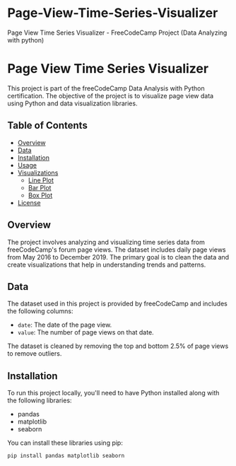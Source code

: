 # Page-View-Time-Series-Visualizer
Page View Time Series Visualizer - FreeCodeCamp Project (Data Analyzing with python) 
# Page View Time Series Visualizer

This project is part of the freeCodeCamp Data Analysis with Python certification. The objective of the project is to visualize page view data using Python and data visualization libraries.

## Table of Contents
- [Overview](#overview)
- [Data](#data)
- [Installation](#installation)
- [Usage](#usage)
- [Visualizations](#visualizations)
  - [Line Plot](#line-plot)
  - [Bar Plot](#bar-plot)
  - [Box Plot](#box-plot)
- [License](#license)

## Overview
The project involves analyzing and visualizing time series data from freeCodeCamp's forum page views. The dataset includes daily page views from May 2016 to December 2019. The primary goal is to clean the data and create visualizations that help in understanding trends and patterns.

## Data
The dataset used in this project is provided by freeCodeCamp and includes the following columns:
- `date`: The date of the page view.
- `value`: The number of page views on that date.

The dataset is cleaned by removing the top and bottom 2.5% of page views to remove outliers.

## Installation
To run this project locally, you'll need to have Python installed along with the following libraries:
- pandas
- matplotlib
- seaborn

You can install these libraries using pip:
```bash
pip install pandas matplotlib seaborn
